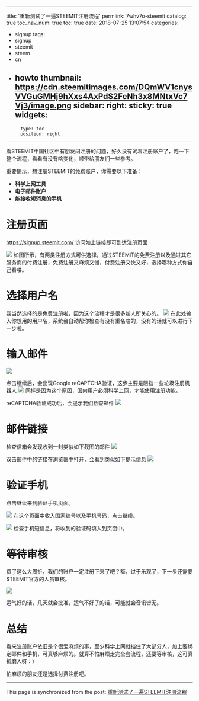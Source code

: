 
---
title: '重新测试了一遍STEEMIT注册流程'
permlink: 7whv7o-steemit
catalog: true
toc_nav_num: true
toc: true
date: 2018-07-25 13:07:54
categories:
- signup
tags:
- signup
- steemit
- steem
- cn
- howto
thumbnail: https://cdn.steemitimages.com/DQmWV1cnysVVGuGMHj9hXxs4AxPdS2FeNh3x8MNtxVc7Vj3/image.png
sidebar:
    right:
        sticky: true
widgets:
    -
        type: toc
        position: right
---


看STEEMIT中国社区中有朋友问注册的问题，好久没有试着注册账户了，跑一下整个流程，看看有没有啥变化，顺带给朋友们一些参考。

重要提示，想注册STEEMIT的免费账户，你需要以下准备：
* **科学上网工具**
* **电子邮件账户**
* **能接收短消息的手机**

# 注册页面
https://signup.steemit.com/
访问如上链接即可到达注册页面

![](https://cdn.steemitimages.com/DQmWV1cnysVVGuGMHj9hXxs4AxPdS2FeNh3x8MNtxVc7Vj3/image.png)
如图所示，有两类注册方式可供选择，通过STEEMIT的免费注册以及通过其它服务商的付费注册，免费注册又麻烦又慢，付费注册又快又好，选择哪种方式你自己看喽。

# 选择用户名

我当然选择的是免费注册啦，因为这个流程才是很多新人所关心的。
![](https://cdn.steemitimages.com/DQmQcHRNtwjpJW9q1YeYYCexRdLyLm3j21PqApb213gzzxe/image.png)
在此处输入你想用的用户名，系统会自动帮你检查有没有重名啥的，没有的话就可以进行下一步啦。

# 输入邮件

![](https://cdn.steemitimages.com/DQmX5spGoQ5BwwaFWyaogqLcymJSvW6GbS2PSZ8dRyHSE7U/image.png)

点击继续后，会出现Google reCAPTCHA验证，这步主要是阻挡一些垃圾注册机器人
![](https://cdn.steemitimages.com/DQmT83ZS6riZvM55t75BHFSfNpB4r3P3Vj9AtmSRF1fXJnD/image.png)
同样是因为这个原因，国内用户必须科学上网，才能使用注册功能。

reCAPTCHA验证成功后，会提示我们检查邮件
![](https://cdn.steemitimages.com/DQmcZLZ6iXkDcmfo5TBzkzAEHDYmBGNwbiWY3bxAS7Kbhqf/image.png)


# 邮件链接

检查信箱会发现收到一封类似如下截图的邮件
![](https://cdn.steemitimages.com/DQmUWMyXuN8hAzhRraLw8XPDBd3RJqDfwsuRp8F8GeAWAh7/image.png)

双击邮件中的链接在浏览器中打开，会看到类似如下提示信息
![](https://cdn.steemitimages.com/DQmRtkJKRNV3tAmu75BrTAQgcvjP1PcnKD5veG1nqU1KKGY/image.png)

# 验证手机

点击继续来到验证手机页面。

![](https://cdn.steemitimages.com/DQmPx2zNPhX1naG2awF6t3iFbob5WuKWVEYpzQH8G97Nk9c/image.png)
在这个页面中收入国家编号以及手机号码，点击继续。

![](https://cdn.steemitimages.com/DQmavbochN5XoTDcfykMENdQpnfufpx6P4zWrF9LkBHq75s/image.png)
检查手机短信息，将收到的验证码填入到页面中。

# 等待审核

费了这么大周折，我们的账户一定注册下来了吧？额，过于乐观了，下一步还需要STEEMIT官方的人员审核。

![](https://cdn.steemitimages.com/DQmRrXeuByHk4yjyhEu4qoo5iXWwGjpdqXJqUioL9nR2GSj/image.png)

运气好的话，几天就会批准，运气不好了的话，可能就会音讯皆无。

# 总结

看来注册账户依旧是个很爱麻烦的事，至少科学上网就挡住了大部分人，加上要绑定邮件和手机，可真够麻烦的。就算不怕麻烦走完全套流程，还要等审核，这可真折磨人呀：）

怕麻烦的朋友还是选择付费注册吧。

- - -

This page is synchronized from the post: [重新测试了一遍STEEMIT注册流程](https://steemit.com/@oflyhigh/7whv7o-steemit)
